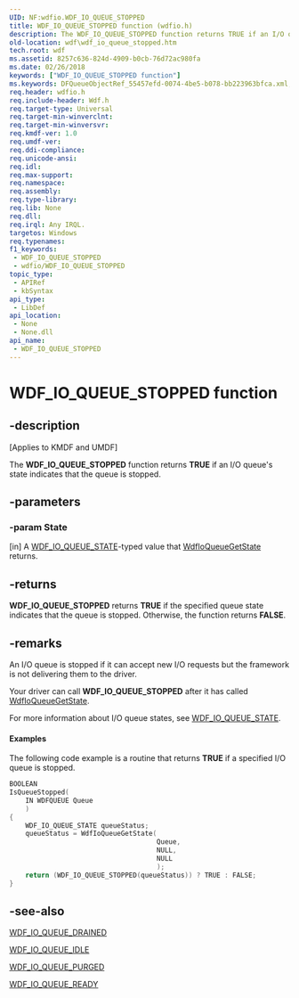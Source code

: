 ```yaml
---
UID: NF:wdfio.WDF_IO_QUEUE_STOPPED
title: WDF_IO_QUEUE_STOPPED function (wdfio.h)
description: The WDF_IO_QUEUE_STOPPED function returns TRUE if an I/O queue's state indicates that the queue is stopped.
old-location: wdf\wdf_io_queue_stopped.htm
tech.root: wdf
ms.assetid: 8257c636-824d-4909-b0cb-76d72ac980fa
ms.date: 02/26/2018
keywords: ["WDF_IO_QUEUE_STOPPED function"]
ms.keywords: DFQueueObjectRef_55457efd-0074-4be5-b078-bb223963bfca.xml, WDF_IO_QUEUE_STOPPED, WDF_IO_QUEUE_STOPPED function, kmdf.wdf_io_queue_stopped, wdf.wdf_io_queue_stopped, wdfio/WDF_IO_QUEUE_STOPPED
req.header: wdfio.h
req.include-header: Wdf.h
req.target-type: Universal
req.target-min-winverclnt: 
req.target-min-winversvr: 
req.kmdf-ver: 1.0
req.umdf-ver: 
req.ddi-compliance: 
req.unicode-ansi: 
req.idl: 
req.max-support: 
req.namespace: 
req.assembly: 
req.type-library: 
req.lib: None
req.dll: 
req.irql: Any IRQL.
targetos: Windows
req.typenames: 
f1_keywords:
 - WDF_IO_QUEUE_STOPPED
 - wdfio/WDF_IO_QUEUE_STOPPED
topic_type:
 - APIRef
 - kbSyntax
api_type:
 - LibDef
api_location:
 - None
 - None.dll
api_name:
 - WDF_IO_QUEUE_STOPPED
---
```


# WDF_IO_QUEUE_STOPPED function


## -description

<p class="CCE_Message">[Applies to KMDF and UMDF]</p>

The <b>WDF_IO_QUEUE_STOPPED</b> function returns <b>TRUE</b> if an I/O queue's state indicates that the queue is stopped.

## -parameters

### -param State 

[in]
A <a href="/windows-hardware/drivers/ddi/wdfio/ne-wdfio-_wdf_io_queue_state">WDF_IO_QUEUE_STATE</a>-typed value that <a href="/windows-hardware/drivers/ddi/wdfio/nf-wdfio-wdfioqueuegetstate">WdfIoQueueGetState</a> returns.

## -returns

<b>WDF_IO_QUEUE_STOPPED</b> returns <b>TRUE</b> if the specified queue state indicates that the queue is stopped. Otherwise, the function returns <b>FALSE</b>.

## -remarks

An I/O queue is stopped if it can accept new I/O requests but the framework is not delivering them to the driver. 

Your driver can call <b>WDF_IO_QUEUE_STOPPED</b> after it has called <a href="/windows-hardware/drivers/ddi/wdfio/nf-wdfio-wdfioqueuegetstate">WdfIoQueueGetState</a>.

For more information about I/O queue states, see <a href="/windows-hardware/drivers/ddi/wdfio/ne-wdfio-_wdf_io_queue_state">WDF_IO_QUEUE_STATE</a>.


#### Examples

The following code example is a routine that returns <b>TRUE</b> if a specified I/O queue is stopped.

```cpp
BOOLEAN
IsQueueStopped(
    IN WDFQUEUE Queue
    )
{
    WDF_IO_QUEUE_STATE queueStatus;
    queueStatus = WdfIoQueueGetState(
                                     Queue,
                                     NULL,
                                     NULL
                                     );
    return (WDF_IO_QUEUE_STOPPED(queueStatus)) ? TRUE : FALSE;
}
```

## -see-also

<a href="/windows-hardware/drivers/ddi/wdfio/nf-wdfio-wdf_io_queue_drained">WDF_IO_QUEUE_DRAINED</a>



<a href="/windows-hardware/drivers/ddi/wdfio/nf-wdfio-wdf_io_queue_idle">WDF_IO_QUEUE_IDLE</a>



<a href="/windows-hardware/drivers/ddi/wdfio/nf-wdfio-wdf_io_queue_purged">WDF_IO_QUEUE_PURGED</a>



<a href="/windows-hardware/drivers/ddi/wdfio/nf-wdfio-wdf_io_queue_ready">WDF_IO_QUEUE_READY</a>
